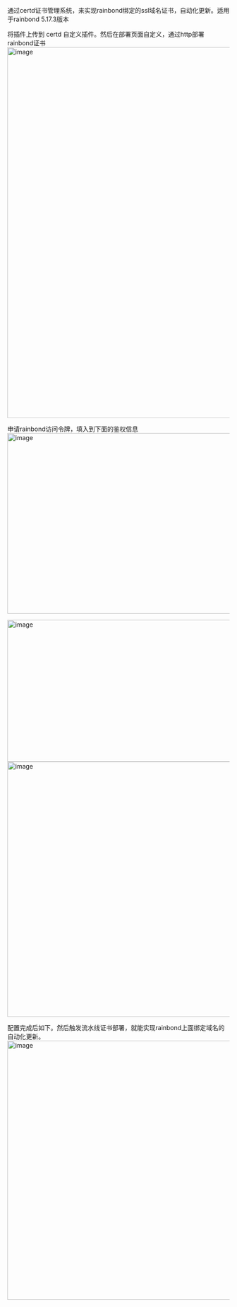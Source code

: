 通过certd证书管理系统，来实现rainbond绑定的ssl域名证书，自动化更新。适用于rainbond 5.17.3版本

将插件上传到 certd 自定义插件。然后在部署页面自定义，通过http部署rainbond证书
<img width="838" height="840" alt="image" src="https://github.com/user-attachments/assets/903f5570-451d-44bf-955c-04595ae33edd" />


申请rainbond访问令牌，填入到下面的鉴权信息
<img width="1654" height="409" alt="image" src="https://github.com/user-attachments/assets/c9bdc118-2de9-4d39-94d6-66edbd37cdff" />

<img width="1052" height="321" alt="image" src="https://github.com/user-attachments/assets/d866f948-4cbc-45d7-8c6b-c6a88f9b32ba" />

<img width="723" height="578" alt="image" src="https://github.com/user-attachments/assets/f7472c36-536f-4386-a398-2563e46b2b00" />

配置完成后如下。然后触发流水线证书部署，就能实现rainbond上面绑定域名的自动化更新。
<img width="715" height="587" alt="image" src="https://github.com/user-attachments/assets/8288c111-7c3d-44ed-9869-fabb23f772f3" />

